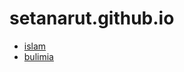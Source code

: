 # setanarut.github.io

- [islam](https://setanarut.github.io/islam/)
- [bulimia](https://setanarut.github.io/bulimia/)
